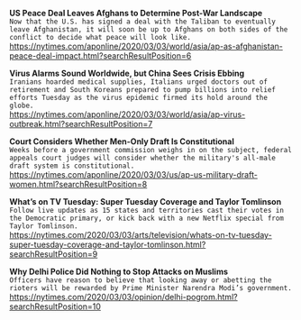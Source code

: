**US Peace Deal Leaves Afghans to Determine Post-War Landscape**\
`Now that the U.S. has signed a deal with the Taliban to eventually leave Afghanistan, it will soon be up to Afghans on both sides of the conflict to decide what peace will look like. `\
https://nytimes.com/aponline/2020/03/03/world/asia/ap-as-afghanistan-peace-deal-impact.html?searchResultPosition=6

**Virus Alarms Sound Worldwide, but China Sees Crisis Ebbing**\
`Iranians hoarded medical supplies, Italians urged doctors out of retirement and South Koreans prepared to pump billions into relief efforts Tuesday as the virus epidemic firmed its hold around the globe.`\
https://nytimes.com/aponline/2020/03/03/world/asia/ap-virus-outbreak.html?searchResultPosition=7

**Court Considers Whether Men-Only Draft Is Constitutional**\
`Weeks before a government commission weighs in on the subject, federal appeals court judges will consider whether the military's all-male draft system is constitutional.`\
https://nytimes.com/aponline/2020/03/03/us/ap-us-military-draft-women.html?searchResultPosition=8

**What’s on TV Tuesday: Super Tuesday Coverage and Taylor Tomlinson**\
`Follow live updates as 15 states and territories cast their votes in the Democratic primary, or kick back with a new Netflix special from Taylor Tomlinson.`\
https://nytimes.com/2020/03/03/arts/television/whats-on-tv-tuesday-super-tuesday-coverage-and-taylor-tomlinson.html?searchResultPosition=9

**Why Delhi Police Did Nothing to Stop Attacks on Muslims**\
`Officers have reason to believe that looking away or abetting the rioters will be rewarded by Prime Minister Narendra Modi’s government.`\
https://nytimes.com/2020/03/03/opinion/delhi-pogrom.html?searchResultPosition=10

